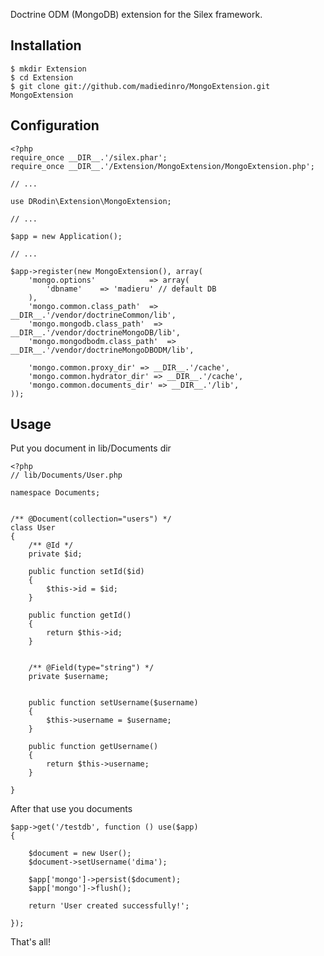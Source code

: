 
Doctrine ODM (MongoDB) extension for the Silex framework. 


Installation
------------

	$ mkdir Extension
	$ cd Extension
	$ git clone git://github.com/madiedinro/MongoExtension.git MongoExtension



Configuration
------------
	<?php 
	require_once __DIR__.'/silex.phar';
	require_once __DIR__.'/Extension/MongoExtension/MongoExtension.php';

	// ...
	
	use DRodin\Extension\MongoExtension;

	// ...

	$app = new Application();

	// ...

	$app->register(new MongoExtension(), array(
		'mongo.options'            => array(
			'dbname'	=> 'madieru' // default DB
		),
		'mongo.common.class_path'  => __DIR__.'/vendor/doctrineCommon/lib',
		'mongo.mongodb.class_path'  => __DIR__.'/vendor/doctrineMongoDB/lib',
		'mongo.mongodbodm.class_path'  => __DIR__.'/vendor/doctrineMongoDBODM/lib',

		'mongo.common.proxy_dir' => __DIR__.'/cache',
		'mongo.common.hydrator_dir' => __DIR__.'/cache',
		'mongo.common.documents_dir' => __DIR__.'/lib',
	));



Usage
-----


Put you document in lib/Documents dir

	<?php
	// lib/Documents/User.php

	namespace Documents;


	/** @Document(collection="users") */
	class User
	{
		/** @Id */
		private $id;

		public function setId($id)
		{
			$this->id = $id;
		}

		public function getId()
		{
			return $this->id;
		}


		/** @Field(type="string") */
		private $username;


		public function setUsername($username)
		{
			$this->username = $username;
		}

		public function getUsername()
		{
			return $this->username;
		}

	}


After that use you documents


	$app->get('/testdb', function () use($app)
	{

		$document = new User();
		$document->setUsername('dima');

		$app['mongo']->persist($document);
		$app['mongo']->flush();

		return 'User created successfully!';

	});


That's all!

